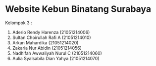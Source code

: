 # Website Kebun Binatang Surabaya
Kelompok 3 :
1. Aderio Rendy Harenza (21051214006)
2. Sultan Choirullah Rafi A (21051214010)
3. Arkan Mahardika (21051214020)
4. Zakaria Nur Abidin (21051214056)
5. Nadhifah Awwaliyah Nurul C (21051214060)
6. Aulia Syalsabila Dian Yahya (21051214070)
